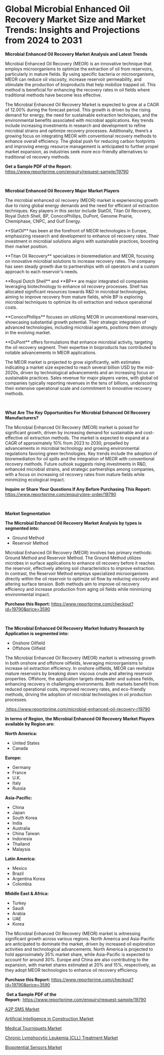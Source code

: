 <p><h1>Global Microbial Enhanced Oil Recovery Market Size and Market Trends: Insights and Projections from 2024 to 2031</h1></p><p><strong>Microbial Enhanced Oil Recovery Market Analysis and Latest Trends</strong></p>
<p><p>Microbial Enhanced Oil Recovery (MEOR) is an innovative technique that employs microorganisms to optimize the extraction of oil from reservoirs, particularly in mature fields. By using specific bacteria or microorganisms, MEOR can reduce oil viscosity, increase reservoir permeability, and stimulate the production of bioproducts that help mobilize trapped oil. This method is beneficial for enhancing the recovery rates in oil fields where traditional methods have become less effective.</p><p>The Microbial Enhanced Oil Recovery Market is expected to grow at a CAGR of 12.00% during the forecast period. This growth is driven by the rising demand for energy, the need for sustainable extraction techniques, and the environmental benefits associated with microbial applications. Key trends include increasing investments in research and development to refine microbial strains and optimize recovery processes. Additionally, there’s a growing focus on integrating MEOR with conventional recovery methods to enhance overall efficiency. The global push for reducing carbon footprints and improving energy resource management is anticipated to further propel market expansion, as industries seek more eco-friendly alternatives to traditional oil recovery methods.</p></p>
<p><strong>Get a Sample PDF of the Report:&nbsp;</strong> <a href="https://www.reportprime.com/enquiry/request-sample/19790?utm_campaign=1143&utm_medium=2&utm_source=Github&utm_content=ia&utm_term=02122024&utm_id=microbial-enhanced-oil-recovery">https://www.reportprime.com/enquiry/request-sample/19790</a></p>
<p>&nbsp;</p>
<p><strong>Microbial Enhanced Oil Recovery Major Market Players</strong></p>
<p><p>The microbial enhanced oil recovery (MEOR) market is experiencing growth due to rising global energy demands and the need for efficient oil extraction techniques. Key players in this sector include StatOil, Titan Oil Recovery, Royal Dutch Shell, BP, ConocoPhillips, DuPont, Genome Prairie, Chemiphase, CNPC, and Gulf Energy.</p><p>**StatOil** has been at the forefront of MEOR technologies in Europe, emphasizing research and development to enhance oil recovery rates. Their investment in microbial solutions aligns with sustainable practices, boosting their market position.</p><p>**Titan Oil Recovery** specializes in bioremediation and MEOR, focusing on innovative microbial solutions to increase recovery rates. The company has seen steady growth due to partnerships with oil operators and a custom approach to each reservoir's needs.</p><p>**Royal Dutch Shell** and **BP** are major integrated oil companies leveraging biotechnology to enhance oil recovery processes. Shell has allocated significant resources towards R&D in microbial technologies, aiming to improve recovery from mature fields, while BP is exploring microbial techniques to optimize its oil extraction and reduce operational costs.</p><p>**ConocoPhillips** focuses on utilizing MEOR in unconventional reservoirs, showcasing substantial growth potential. Their strategic integration of advanced technologies, including microbial agents, positions them strongly in the evolving market.</p><p>**DuPont** offers formulations that enhance microbial activity, targeting the oil recovery segment. Their expertise in bioproducts has contributed to notable advancements in MEOR applications.</p><p>The MEOR market is projected to grow significantly, with estimates indicating a market size expected to reach several billion USD by the mid-2020s, driven by technological advancements and an increasing focus on sustainable practices. Sales revenue for major players varies, with global oil companies typically reporting revenues in the tens of billions, underscoring their extensive operational scale and commitment to innovative recovery methods.</p></p>
<p>&nbsp;</p>
<p><strong>What Are The Key Opportunities For Microbial Enhanced Oil Recovery Manufacturers?</strong></p>
<p><p>The Microbial Enhanced Oil Recovery (MEOR) market is poised for significant growth, driven by increasing demand for sustainable and cost-effective oil extraction methods. The market is expected to expand at a CAGR of approximately 10% from 2023 to 2030, propelled by advancements in microbial technology and growing environmental regulations favoring green technologies. Key trends include the adoption of bioremediation for oil spills and the integration of MEOR with conventional recovery methods. Future outlook suggests rising investments in R&D, enhanced microbial strains, and strategic partnerships among companies, with a focus on increasing oil recovery rates from mature fields while minimizing ecological impact.</p></p>
<p><strong>Inquire or Share Your Questions If Any Before Purchasing This Report:</strong> <a href="https://www.reportprime.com/enquiry/pre-order/19790?utm_campaign=1143&utm_medium=2&utm_source=Github&utm_content=ia&utm_term=02122024&utm_id=microbial-enhanced-oil-recovery">https://www.reportprime.com/enquiry/pre-order/19790</a></p>
<p>&nbsp;</p>
<p><strong>Market Segmentation</strong></p>
<p><strong>The Microbial Enhanced Oil Recovery Market Analysis by types is segmented into:</strong></p>
<p><ul><li>Ground Method</li><li>Reservoir Method</li></ul></p>
<p><p>Microbial Enhanced Oil Recovery (MEOR) involves two primary methods: Ground Method and Reservoir Method. The Ground Method utilizes microbes in surface applications to enhance oil recovery before it reaches the reservoir, effectively altering soil characteristics to improve extraction. In contrast, the Reservoir Method employs specialized microorganisms directly within the oil reservoir to optimize oil flow by reducing viscosity and altering surface tension. Both methods aim to improve oil recovery efficiency and increase production from aging oil fields while minimizing environmental impact.</p></p>
<p><strong>Purchase this Report:&nbsp;</strong><a href="https://www.reportprime.com/checkout?id=19790&price=3590&utm_campaign=1143&utm_medium=2&utm_source=Github&utm_content=ia&utm_term=02122024&utm_id=microbial-enhanced-oil-recovery">https://www.reportprime.com/checkout?id=19790&price=3590</a></p>
<p>&nbsp;</p>
<p><strong>The Microbial Enhanced Oil Recovery Market Industry Research by Application is segmented into:</strong></p>
<p><ul><li>Onshore Oilfield</li><li>Offshore Oilfield</li></ul></p>
<p><p>The Microbial Enhanced Oil Recovery (MEOR) market is witnessing growth in both onshore and offshore oilfields, leveraging microorganisms to increase oil extraction efficiency. In onshore oilfields, MEOR can revitalize mature reservoirs by breaking down viscous crude and altering reservoir properties. Offshore, the application targets deepwater and subsea fields, enhancing recovery in challenging environments. Both markets benefit from reduced operational costs, improved recovery rates, and eco-friendly methods, driving the adoption of microbial technologies in oil production processes.</p></p>
<p><a href="https://www.reportprime.com/microbial-enhanced-oil-recovery-r19790?utm_campaign=1143&utm_medium=2&utm_source=Github&utm_content=ia&utm_term=02122024&utm_id=microbial-enhanced-oil-recovery">&nbsp;https://www.reportprime.com/microbial-enhanced-oil-recovery-r19790</a></p>
<p><strong>In terms of Region, the Microbial Enhanced Oil Recovery Market Players available by Region are:</strong></p>
<p>
    <p> <strong> North America: </strong>
        <ul>
            <li>United States</li>
            <li>Canada</li>
        </ul>
        </p> 
    <p> <strong> Europe: </strong>
        <ul>
            <li>Germany</li>
            <li>France</li>
            <li>U.K.</li>
            <li>Italy</li>
            <li>Russia</li>
        </ul>
        </p> 
    <p> <strong> Asia-Pacific: </strong>
        <ul>
            <li>China</li>
            <li>Japan</li>
            <li>South Korea</li>
            <li>India</li>
            <li>Australia</li>
            <li>China Taiwan</li>
            <li>Indonesia</li>
            <li>Thailand</li>
            <li>Malaysia</li>
        </ul>
        </p> 
    <p> <strong> Latin America: </strong>
        <ul>
            <li>Mexico</li>
            <li>Brazil</li>
            <li>Argentina Korea</li>
            <li>Colombia</li>
        </ul>
        </p> 
    <p> <strong> Middle East & Africa: </strong>
        <ul>
            <li>Turkey</li>
            <li>Saudi</li>
            <li>Arabia</li>
            <li>UAE</li>
            <li>Korea</li>
        </ul>
    </p>
    </p>
<p><p>The Microbial Enhanced Oil Recovery (MEOR) market is witnessing significant growth across various regions. North America and Asia-Pacific are anticipated to dominate the market, driven by increased oil exploration activities and technological advancements. North America is projected to hold approximately 35% market share, while Asia-Pacific is expected to account for around 30%. Europe and China are also contributing to the expansion, with market shares estimated at 20% and 15%, respectively, as they adopt MEOR technologies to enhance oil recovery efficiency.</p></p>
<p><strong>Purchase this Report: </strong><a href="https://www.reportprime.com/checkout?id=19790&price=3590&utm_campaign=1143&utm_medium=2&utm_source=Github&utm_content=ia&utm_term=02122024&utm_id=microbial-enhanced-oil-recovery">https://www.reportprime.com/checkout?id=19790&price=3590</a></p>
<p>&nbsp;<strong>Get a Sample PDF of the Report:&nbsp;&nbsp;</strong><a href="https://www.reportprime.com/enquiry/request-sample/19790?utm_campaign=1143&utm_medium=2&utm_source=Github&utm_content=ia&utm_term=02122024&utm_id=microbial-enhanced-oil-recovery">https://www.reportprime.com/enquiry/request-sample/19790</a></p>
<p><strong></strong></p>
<p><p><a href="https://github.com/castoriffic/Market-Research-Report-List-5/blob/main/a2p-sms-market.md?utm_campaign=1143&utm_medium=2&utm_source=Github&utm_content=ia&utm_term=02122024&utm_id=microbial-enhanced-oil-recovery">A2P SMS Market</a></p><p><a href="https://www.linkedin.com/pulse/comprehensive-analysis-artificial-intelligence-construction-3h1yf?utm_campaign=1143&utm_medium=2&utm_source=Github&utm_content=ia&utm_term=02122024&utm_id=microbial-enhanced-oil-recovery">Artificial Intelligence in Construction Market</a></p><p><a href="https://www.linkedin.com/pulse/market-trends-report-analyzing-medical-tourniquets-markets-mza3c?utm_campaign=1143&utm_medium=2&utm_source=Github&utm_content=ia&utm_term=02122024&utm_id=microbial-enhanced-oil-recovery">Medical Tourniquets Market</a></p><p><a href="https://issuu.com/reportprime-2/docs/chronic-lymphocytic-leukemia-cll-treatment-market-?utm_campaign=1143&utm_medium=2&utm_source=Github&utm_content=ia&utm_term=02122024&utm_id=microbial-enhanced-oil-recovery">Chronic Lymphocytic Leukemia (CLL) Treatment Market</a></p><p><a href="https://issuu.com/reportprime-2/docs/biopotential-sensors-market-size-2030.pptx?utm_campaign=1143&utm_medium=2&utm_source=Github&utm_content=ia&utm_term=02122024&utm_id=microbial-enhanced-oil-recovery">Biopotential Sensors Market</a></p></p>